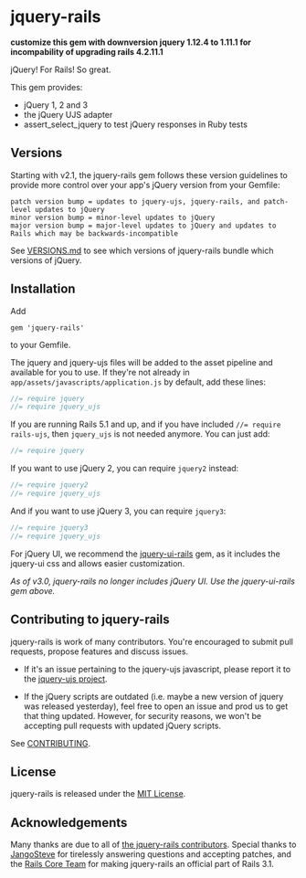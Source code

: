 # jquery-rails


**customize this gem with downversion jquery 1.12.4 to 1.11.1 for incompability of upgrading rails 4.2.11.1**


jQuery! For Rails! So great.

This gem provides:

  * jQuery 1, 2 and 3
  * the jQuery UJS adapter
  * assert_select_jquery to test jQuery responses in Ruby tests

## Versions

Starting with v2.1, the jquery-rails gem follows these version guidelines
to provide more control over your app's jQuery version from your Gemfile:

```
patch version bump = updates to jquery-ujs, jquery-rails, and patch-level updates to jQuery
minor version bump = minor-level updates to jQuery
major version bump = major-level updates to jQuery and updates to Rails which may be backwards-incompatible
```

See [VERSIONS.md](VERSIONS.md) to see which versions of jquery-rails bundle which
versions of jQuery.

## Installation

Add
```
gem 'jquery-rails'
```
to your Gemfile.

The jquery and jquery-ujs files will be added to the asset pipeline and available for you to use. If they're not already in `app/assets/javascripts/application.js` by default, add these lines:

```js
//= require jquery
//= require jquery_ujs
```

If you are running Rails 5.1 and up, and if you have included `//= require rails-ujs`, then `jquery_ujs` is not needed anymore. You can just add:

```js
//= require jquery
```

If you want to use jQuery 2, you can require `jquery2` instead:

```js
//= require jquery2
//= require jquery_ujs
```

And if you want to use jQuery 3, you can require `jquery3`:

```js
//= require jquery3
//= require jquery_ujs
```

For jQuery UI, we recommend the [jquery-ui-rails](https://github.com/joliss/jquery-ui-rails) gem, as it includes the jquery-ui css and allows easier customization.

*As of v3.0, jquery-rails no longer includes jQuery UI. Use the
jquery-ui-rails gem above.*

## Contributing to jquery-rails

jquery-rails is work of many contributors. You're encouraged to submit pull requests, propose
features and discuss issues.

* If it's an issue pertaining to the jquery-ujs javascript, please report it to the [jquery-ujs project](https://github.com/rails/jquery-ujs).

* If the jQuery scripts are outdated (i.e. maybe a new version of jquery was released yesterday), feel free to open an issue and prod us to get that thing updated. However, for security reasons, we won't be accepting pull requests with updated jQuery scripts.

See [CONTRIBUTING](CONTRIBUTING.md).

## License
jquery-rails is released under the [MIT License](MIT-LICENSE).

## Acknowledgements

Many thanks are due to all of [the jquery-rails contributors](https://github.com/rails/jquery-rails/graphs/contributors). Special thanks to [JangoSteve](http://github.com/JangoSteve) for tirelessly answering questions and accepting patches, and the [Rails Core Team](https://github.com/orgs/rails/people) for making jquery-rails an official part of Rails 3.1.
